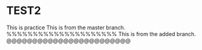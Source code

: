 # TEST2
This is practice
This is from the master branch.  %%%%%%%%%%%%%%%%%%%%%
This is from the added branch. @@@@@@@@@@@@@@@@@@@@@@@@
